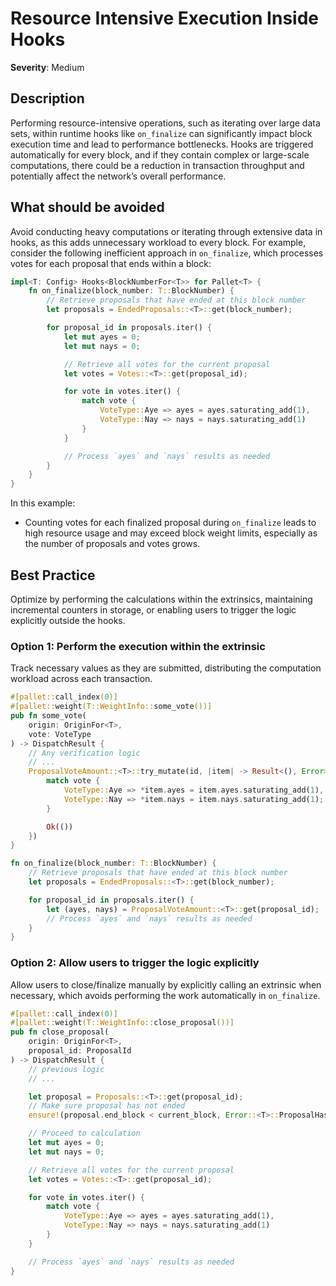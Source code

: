 # Resource Intensive Execution Inside Hooks

**Severity**: Medium

## Description

Performing resource-intensive operations, such as iterating over large data sets, within runtime hooks like
`on_finalize` can significantly impact block execution time and lead to performance bottlenecks. Hooks are triggered
automatically for every block, and if they contain complex or large-scale computations, there could be a reduction in
transaction throughput and potentially affect the network’s overall performance.

## What should be avoided

Avoid conducting heavy computations or iterating through extensive data in hooks, as this adds unnecessary workload to
every block. For example, consider the following inefficient approach in `on_finalize`, which processes votes for each
proposal that ends within a block:

```rust
impl<T: Config> Hooks<BlockNumberFor<T>> for Pallet<T> {
    fn on_finalize(block_number: T::BlockNumber) {
        // Retrieve proposals that have ended at this block number
        let proposals = EndedProposals::<T>::get(block_number);

        for proposal_id in proposals.iter() {
            let mut ayes = 0;
            let mut nays = 0;

            // Retrieve all votes for the current proposal
            let votes = Votes::<T>::get(proposal_id);

            for vote in votes.iter() {
                match vote {
                    VoteType::Aye => ayes = ayes.saturating_add(1),
                    VoteType::Nay => nays = nays.saturating_add(1)
                }
            }

            // Process `ayes` and `nays` results as needed
        }
    }
}
```

In this example:

- Counting votes for each finalized proposal during `on_finalize` leads to high resource usage and may exceed block
  weight limits, especially as the number of proposals and votes grows.

## Best Practice

Optimize by performing the calculations within the extrinsics, maintaining incremental counters in storage, or enabling
users to trigger the logic explicitly outside the hooks.

### Option 1: Perform the execution within the extrinsic

Track necessary values as they are submitted, distributing the computation workload across each transaction.

```rust
#[pallet::call_index(0)]
#[pallet::weight(T::WeightInfo::some_vote())]
pub fn some_vote(
    origin: OriginFor<T>,
	vote: VoteType
) -> DispatchResult {
    // Any verification logic
    // ...
    ProposalVoteAmount::<T>::try_mutate(id, |item| -> Result<(), Error> {
        match vote {
            VoteType::Aye => *item.ayes = item.ayes.saturating_add(1),
            VoteType::Nay => *item.nays = item.nays.saturating_add(1);
        }

        Ok(())
    })
}

fn on_finalize(block_number: T::BlockNumber) {
    // Retrieve proposals that have ended at this block number
    let proposals = EndedProposals::<T>::get(block_number);

    for proposal_id in proposals.iter() {
        let (ayes, nays) = ProposalVoteAmount::<T>::get(proposal_id);
        // Process `ayes` and `nays` results as needed
    }
}
```

### Option 2: Allow users to trigger the logic explicitly

Allow users to close/finalize manually by explicitly calling an extrinsic when necessary, which avoids performing the
work automatically in `on_finalize`.

```rust
#[pallet::call_index(0)]
#[pallet::weight(T::WeightInfo::close_proposal())]
pub fn close_proposal(
    origin: OriginFor<T>,
	proposal_id: ProposalId
) -> DispatchResult {
    // previous logic
    // ...

    let proposal = Proposals::<T>::get(proposal_id);
    // Make sure proposal has not ended
    ensure!(proposal.end_block < current_block, Error::<T>::ProposalHasNotEnded);

    // Proceed to calculation
    let mut ayes = 0;
    let mut nays = 0;

    // Retrieve all votes for the current proposal
    let votes = Votes::<T>::get(proposal_id);

    for vote in votes.iter() {
        match vote {
            VoteType::Aye => ayes = ayes.saturating_add(1),
            VoteType::Nay => nays = nays.saturating_add(1)
        }
    }

    // Process `ayes` and `nays` results as needed
}
```
